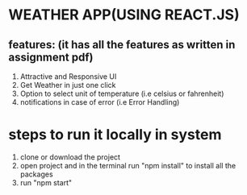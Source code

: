 # WEATHER APP(USING REACT.JS)
## features: (it has all the features as written in assignment pdf)
1. Attractive and Responsive UI
2. Get Weather in just one click 
3. Option to select unit of temperature (i.e celsius or fahrenheit)
4. notifications in case of error (i.e Error Handling)

# steps to run it locally in system

1. clone or download the project 
2. open project and in the terminal run "npm install" to install all the packages
3. run "npm start"